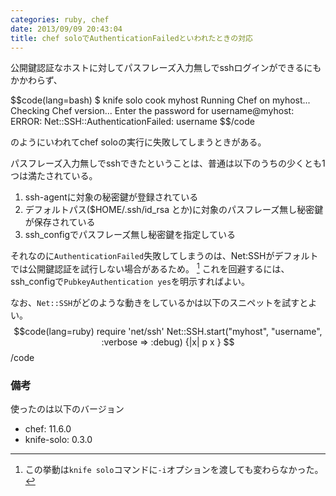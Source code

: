 ```yaml
---
categories: ruby, chef
date: 2013/09/09 20:43:04
title: chef soloでAuthenticationFailedといわれたときの対応
---
```


公開鍵認証なホストに対してパスフレーズ入力無しでsshログインができるにもかかわらず、

$$code(lang=bash)
$ knife solo cook myhost
Running Chef on myhost...
Checking Chef version...
Enter the password for username@myhost:
ERROR: Net::SSH::AuthenticationFailed: username
$$/code

のようにいわれてchef soloの実行に失敗してしまうときがある。

パスフレーズ入力無しでsshできたということは、普通は以下のうちの少くとも1つは満たされている。

1. ssh-agentに対象の秘密鍵が登録されている
2. デフォルトパス($HOME/.ssh/id_rsa とか)に対象のパスフレーズ無し秘密鍵が保存されている
3. ssh_configでパスフレーズ無し秘密鍵を指定している

それなのに`AuthenticationFailed`失敗してしまうのは、Net:SSHがデフォルトでは公開鍵認証を試行しない場合があるため。 [^1] 
これを回避するには、ssh_configで`PubkeyAuthentication yes`を明示すればよい。


なお、`Net::SSH`がどのような動きをしているかは以下のスニペットを試すとよい。
$$code(lang=ruby)
require 'net/ssh'
Net::SSH.start("myhost", "username", :verbose => :debug) {|x| p x }
$$/code


### 備考

使ったのは以下のバージョン

- chef: 11.6.0
- knife-solo: 0.3.0

[^1]: この挙動は```knife solo```コマンドに`-i`オプションを渡しても変わらなかった。
